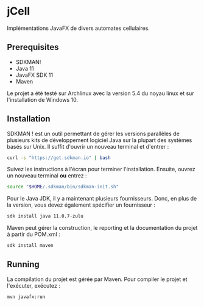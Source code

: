 # jCell

Implémentations JavaFX de divers automates cellulaires.

## Prerequisites

- SDKMAN!
- Java 11
- JavaFX SDK 11
- Maven

Le projet a été testé sur Archlinux avec la version 5.4 du noyau linux et sur l'installation de Windows 10.

## Installation

SDKMAN ! est un outil permettant de gérer les versions parallèles de plusieurs kits de développement logiciel Java sur la plupart des systèmes basés sur Unix.
Il suffit d'ouvrir un nouveau terminal et d'entrer :

```bash
curl -s "https://get.sdkman.io" | bash
```

Suivez les instructions à l'écran pour terminer l'installation.
Ensuite, ouvrez un nouveau terminal **ou** entrez :

```bash
source "$HOME/.sdkman/bin/sdkman-init.sh"
```

Pour le Java JDK, il y a maintenant plusieurs fournisseurs. Donc, en plus de la version, vous devez également spécifier un fournisseur :

```bash
sdk install java 11.0.7-zulu
```

Maven peut gérer la construction, le reporting et la documentation du projet à partir du POM.xml :

```bash
sdk install maven
```

## Running

La compilation du projet est gérée par Maven. Pour compiler le projet et l'exécuter, exécutez :

```bash
mvn javafx:run
```
